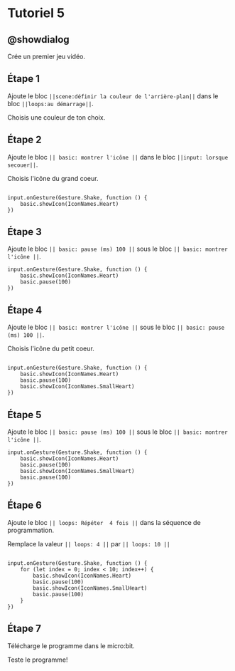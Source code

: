 # Tutoriel 5

## @showdialog

Crée un premier jeu vidéo.

## Étape 1

Ajoute le bloc ``||scene:définir la couleur de l'arrière-plan||`` dans le bloc ``||loops:au démarrage||``.

Choisis une couleur de ton choix.

## Étape 2

Ajoute le bloc ``|| basic: montrer l'icône ||`` dans le bloc ``||input: lorsque secouer||``.

Choisis l'icône du grand coeur.

```blocks

input.onGesture(Gesture.Shake, function () {
    basic.showIcon(IconNames.Heart)
})

```

## Étape 3

Ajoute le bloc ``|| basic: pause (ms) 100 ||`` sous le bloc ``|| basic: montrer l'icône ||``.


```blocks
input.onGesture(Gesture.Shake, function () {
    basic.showIcon(IconNames.Heart)
    basic.pause(100)
})

```

## Étape 4

Ajoute le bloc ``|| basic: montrer l'icône ||`` sous le bloc ``|| basic: pause (ms) 100 ||``.

Choisis l'icône du petit coeur.

```blocks

input.onGesture(Gesture.Shake, function () {
    basic.showIcon(IconNames.Heart)
    basic.pause(100)
    basic.showIcon(IconNames.SmallHeart)
})

```

## Étape 5

Ajoute le bloc ``|| basic: pause (ms) 100 ||`` sous le bloc ``|| basic: montrer l'icône ||``.


```blocks
input.onGesture(Gesture.Shake, function () {
    basic.showIcon(IconNames.Heart)
    basic.pause(100)
    basic.showIcon(IconNames.SmallHeart)
    basic.pause(100)
})

```

## Étape 6

Ajoute le bloc ``|| loops: Répéter  4 fois ||`` dans la séquence de programmation.

Remplace la valeur ``|| loops: 4 ||`` par ``|| loops: 10 ||``

```blocks

input.onGesture(Gesture.Shake, function () {
    for (let index = 0; index < 10; index++) {
        basic.showIcon(IconNames.Heart)
        basic.pause(100)
        basic.showIcon(IconNames.SmallHeart)
        basic.pause(100)
    }
})

```

## Étape 7

Télécharge le programme dans le micro:bit.

Teste le programme!